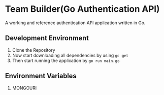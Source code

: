 # Team Builder(Go Authentication API)

A working and reference authentication API application written in Go.

## Development Environment
1. Clone the Repository
2. Now start downloading all dependencies by using ```go get```
3. Then start running the application by ```go run main.go```

## Environment Variables
1. MONGOURI
